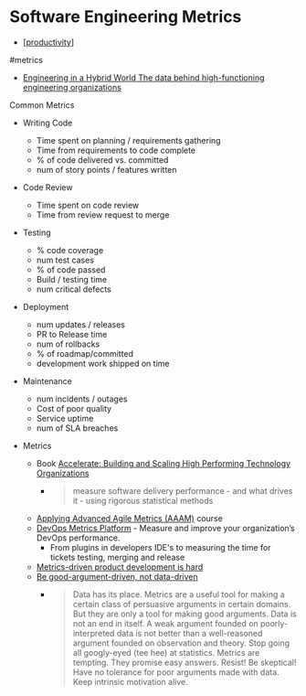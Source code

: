 Software Engineering Metrics
============================

* [[productivity]]

#metrics

* [Engineering in a Hybrid World The data behind high-functioning engineering organizations](https://www.datocms-assets.com/65181/1667327773-iconiq-analytics-insights-engineering-in-a-hybrid-world.pdf)

Common Metrics
* Writing Code
    * Time spent on planning / requirements gathering
    * Time from requirements to code complete
    * % of code delivered vs. committed
    * num of story points / features written
* Code Review
    * Time spent on code review
    * Time from review request to merge
* Testing
    * % code coverage
    * num test cases
    * % of code passed
    * Build / testing time
    * num critical defects
* Deployment
    * num updates / releases
    * PR to Release time
    * num of rollbacks
    * % of roadmap/committed 
    * development work shipped on time
* Maintenance
    * num incidents / outages
    * Cost of poor quality 
    * Service uptime
    * num of SLA breaches


* Metrics
    * Book [Accelerate: Building and Scaling High Performing Technology Organizations](https://www.amazon.co.uk/Accelerate-Building-Performing-Technology-Organizations/dp/B07BLYJ4HR/)
        * > measure software delivery performance - and what drives it - using rigorous statistical methods
    * [Applying Advanced Agile Metrics (AAAM)](https://actineo.xyz/training/advanced-agile-courses/applying-advanced-agile-metrics/) course
    * [DevOps Metrics Platform](https://www.software.com/) - Measure and improve your organization’s DevOps performance.
        * From plugins in developers IDE's to measuring the time for tickets testing, merging and release
    * [Metrics-driven product development is hard](https://blog.doubleloop.app/metrics-driven-product-development-is-hard/)
    * [Be good-argument-driven, not data-driven](http://twitchard.github.io/posts/2022-08-26-metrics-schmetrics.html)
        * > Data has its place. Metrics are a useful tool for making a certain class of persuasive arguments in certain domains. But they are only a tool for making good arguments. Data is not an end in itself. A weak argument founded on poorly-interpreted data is not better than a well-reasoned argument founded on observation and theory. Stop going all googly-eyed (tee hee) at statistics. Metrics are tempting. They promise easy answers. Resist! Be skeptical! Have no tolerance for poor arguments made with data. Keep intrinsic motivation alive.


[//begin]: # "Autogenerated link references for markdown compatibility"
[productivity]: productivity.md "Productivity"
[//end]: # "Autogenerated link references"